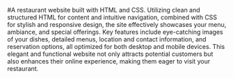 #A restaurant website built with HTML and CSS. Utilizing clean and structured HTML for content and intuitive navigation, combined with CSS for stylish and responsive design, the site effectively showcases your menu, ambiance, and special offerings. Key features include eye-catching images of your dishes, detailed menus, location and contact information, and reservation options, all optimized for both desktop and mobile devices. This elegant and functional website not only attracts potential customers but also enhances their online experience, making them eager to visit your restaurant.

